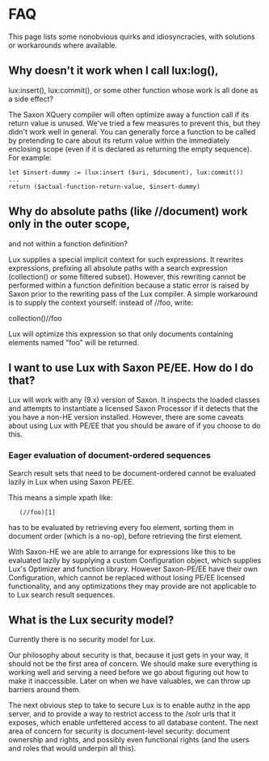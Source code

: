 # FAQ #

This page lists some nonobvious quirks and idiosyncracies, with solutions
or workarounds where available.

## Why doesn't it work when I call lux:log(), ##
lux:insert(), lux:commit(),
or some other function whose work is all done as a side effect?

The Saxon XQuery compiler will often optimize away a function call if its
return value is unused. We've tried a few measures to prevent this, but
they didn't work well in general.  You can generally force a function to be
called by pretending to care about its return value within the immediately
enclosing scope (even if it is declared as returning the empty sequence).
For example:

    let $insert-dummy := (lux:insert ($uri, $document), lux:commit())
    ...
    return ($actual-function-return-value, $insert-dummy)

## Why do absolute paths (like //document) work only in the outer scope, ##
and not within a function definition?

Lux supplies a special implicit context for such expressions.  It rewrites
expressions, prefixing all absolute paths with a search expression
(collection() or some filtered subset). However, this rewriting cannot be
performed within a function definition because a static error is raised by
Saxon prior to the rewriting pass of the Lux compiler.  A simple workaround 
is to supply the context yourself: instead of //foo, write:

   collection()//foo

Lux will optimize this expression so that only documents containing
elements named "foo" will be returned.

## I want to use Lux with Saxon PE/EE.  How do I do that? ##

Lux will work with any (9.x) version of Saxon.  It inspects the loaded
classes and attempts to instantiate a licensed Saxon Processor if it
detects that the you have a non-HE version installed.  However, there are
some caveats about using Lux with PE/EE that you should be aware of if you
choose to do this.

### Eager evaluation of document-ordered sequences ### 

Search result sets that need to be document-ordered cannot be evaluated
lazily in Lux when using Saxon PE/EE.

This means a simple xpath like:

       (//foo)[1]

has to be evaluated by retrieving every foo element, sorting them in document
order (which is a no-op), before retrieving the first element.

With Saxon-HE we are able to arrange for expressions like this to be
evaluated lazily by supplying a custom Configuration object, which supplies
Lux's Optimizer and function library.  However Saxon-PE/EE have their own
Configuration, which cannot be replaced without losing PE/EE licensed
functionality, and any optimizations they may provide are not applicable to
to Lux search result sequences.

## What is the Lux security model? ##

Currently there is no security model for Lux.

Our philosophy about security is that, because it just gets in your way, it
should not be the first area of concern. We should make sure everything is
working well and serving a need before we go about figuring out how to make
it inaccessible.  Later on when we have valuables, we can throw up barriers
around them.

The next obvious step to take to secure Lux is to enable authz in the app
server, and to provide a way to restrict access to the /solr urls that it
exposes, which enable unfettered access to all database content.  The next
area of concern for security is document-level security: document ownership
and rights, and possibly even functional rights (and the users and roles
that would underpin all this).

